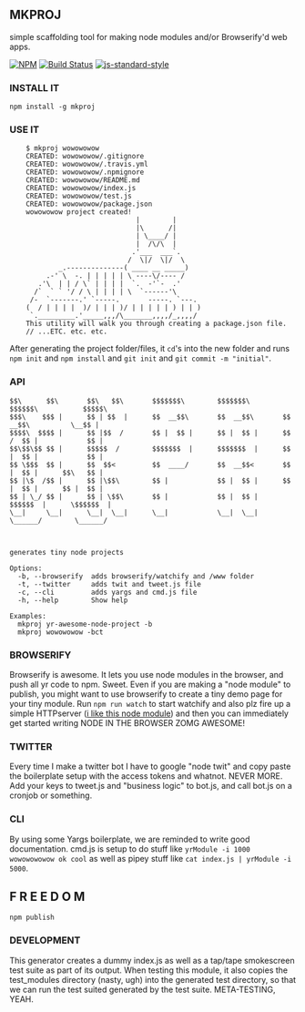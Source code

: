 MKPROJ
--------------------

simple scaffolding tool for making node modules and/or Browserify'd web apps. 

[![NPM](https://nodei.co/npm/mkproj.png)](https://nodei.co/npm/mkproj/)
[![Build Status](https://secure.travis-ci.org/coleww/mkproj.png)](http://travis-ci.org/coleww/mkproj)
[![js-standard-style](https://img.shields.io/badge/code%20style-standard-brightgreen.svg?style=flat)](https://github.com/feross/standard)

### INSTALL IT

`npm install -g mkproj`

### USE IT

```
    $ mkproj wowowowow
    CREATED: wowowowow/.gitignore
    CREATED: wowowowow/.travis.yml
    CREATED: wowowowow/.npmignore
    CREATED: wowowowow/README.md
    CREATED: wowowowow/index.js
    CREATED: wowowowow/test.js
    CREATED: wowowowow/package.json
    wowowowow project created!
                               |        |
                               |\      /|
                               | \____/ |
                               |  /\/\  |
                              .'___  ___`.
                             /  \|/  \|/  \
            _.--------------( ____ __ _____)
         .-' \  -. | | | | | \ ----\/---- /
       .'\  | | / \` | | | |  `.  -'`-  .'
      /`  ` ` '/ / \ | | | | \  `------'\
     /-  `-------.' `-----.       -----. `---.
    (  / | | | |  )/ | | | )/ | | | | | ) | | )
     `._________.'_____,,,/\_______,,,,/_,,,,/
    This utility will walk you through creating a package.json file.
    // ...ETC. etc. etc.
```

After generating the project folder/files, it `cd`'s into the new folder and runs `npm init` and `npm install` and `git init` and `git commit -m "initial"`.

### API

```
$$\      $$\       $$\   $$\       $$$$$$$\        $$$$$$$\         $$$$$$\           $$$$$\
$$$\    $$$ |      $$ | $$  |      $$  __$$\       $$  __$$\       $$  __$$\          \__$$ |
$$$$\  $$$$ |      $$ |$$  /       $$ |  $$ |      $$ |  $$ |      $$ /  $$ |            $$ |
$$\$$\$$ $$ |      $$$$$  /        $$$$$$$  |      $$$$$$$  |      $$ |  $$ |            $$ |
$$ \$$$  $$ |      $$  $$<         $$  ____/       $$  __$$<       $$ |  $$ |      $$\   $$ |
$$ |\$  /$$ |      $$ |\$$\        $$ |            $$ |  $$ |      $$ |  $$ |      $$ |  $$ |
$$ | \_/ $$ |      $$ | \$$\       $$ |            $$ |  $$ |       $$$$$$  |      \$$$$$$  |
\__|     \__|      \__|  \__|      \__|            \__|  \__|       \______/        \______/



generates tiny node projects

Options:
  -b, --browserify  adds browserify/watchify and /www folder
  -t, --twitter     adds twit and tweet.js file
  -c, --cli         adds yargs and cmd.js file
  -h, --help        Show help                                   

Examples:
  mkproj yr-awesome-node-project -b
  mkproj wowowowow -bct

```

### BROWSERIFY

Browserify is awesome. It lets you use node modules in the browser, and push all yr code to npm. Sweet. Even if you are making a "node module" to publish, you might want to use browserify to create a tiny demo page for your tiny module. Run `npm run watch` to start watchify and also plz fire up a simple HTTPserver ([i like this node module](https://www.npmjs.com/package/serve)) and then you can immediately get started writing NODE IN THE BROWSER ZOMG AWESOME! 

### TWITTER

Every time I make a twitter bot I have to google "node twit" and copy paste the boilerplate setup with the access tokens and whatnot. NEVER MORE. Add your keys to tweet.js and "business logic" to bot.js, and call bot.js on a cronjob or something.

### CLI

By using some Yargs boilerplate, we are reminded to write good documentation. cmd.js is setup to do stuff like `yrModule -i 1000 wowowowowow ok cool` as well as pipey stuff like `cat index.js | yrModule -i 5000`.

## F R E E D O M

`npm publish`

### DEVELOPMENT

This generator creates a dummy index.js as well as a tap/tape smokescreen test suite as part of its output. When testing this module, it also copies the test_modules directory (nasty, ugh) into the generated test directory, so that we can run the test suited generated by the test suite. META-TESTING, YEAH. 

